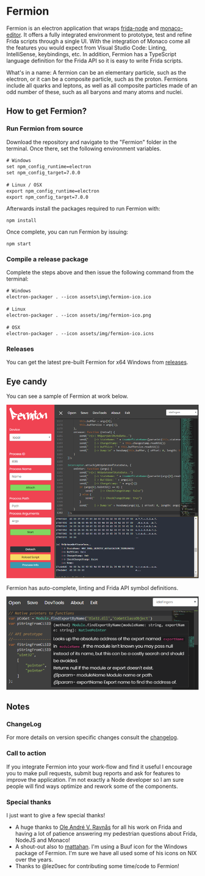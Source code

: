 # Fermion

Fermion is an electron application that wraps [frida-node](https://github.com/frida/frida-node) and [monaco-editor](https://microsoft.github.io/monaco-editor/). It offers a fully integrated environment to prototype, test and refine Frida scripts through a single UI. With the integration of Monaco come all the features you would expect from Visual Studio Code: Linting, IntelliSense, keybindings, etc. In addition, Fermion has a TypeScript language definition for the Frida API so it is easy to write Frida scripts.

What's in a name: A fermion can be an elementary particle, such as the electron, or it can be a composite particle, such as the proton. Fermions include all quarks and leptons, as well as all composite particles made of an odd number of these, such as all baryons and many atoms and nuclei.

## How to get Fermion?

### Run Fermion from source

Download the repository and navigate to the "Fermion" folder in the terminal. Once there, set the following environment variables.

```
# Windows
set npm_config_runtime=electron
set npm_config_target=7.0.0

# Linux / OSX
export npm_config_runtime=electron
export npm_config_target=7.0.0
```

Afterwards install the packages required to run Fermion with:

```
npm install
```

Once complete, you can run Fermion by issuing:

```
npm start
```

### Compile a release package

Complete the steps above and then issue the following command from the terminal:

```
# Windows
electron-packager . --icon assets\img\fermion-ico.ico

# Linux
electron-packager . --icon assets/img/fermion-ico.png

# OSX
electron-packager . --icon assets/img/fermion-ico.icns
```

### Releases

You can get the latest pre-built Fermion for x64 Windows from [releases](https://github.com/FuzzySecurity/Fermion/releases).

## Eye candy

You can see a sample of Fermion at work below.

![Fermion](Images/Fermion-1.png)

Fermion has auto-complete, linting and Frida API symbol definitions.

![Help](Images/Fermion-2.png)

## Notes

### ChangeLog

For more details on version specific changes consult the [changelog](https://github.com/FuzzySecurity/Fermion/blob/master/CHANGELOG.txt).

### Call to action

If you integrate Fermion into your work-flow and find it useful I encourage you to make pull requests, submit bug reports and ask for features to improve the application. I'm not exactly a Node developer so I am sure people will find ways optimize and rework some of the components.

### Special thanks

I just want to give a few special thanks!

* A huge thanks to [Ole André V. Ravnås](https://twitter.com/oleavr) for all his work on Frida and having a lot of patience answering my pedestrian questions about Frida, NodeJS and Monaco!
* A shout-out also to [mattahan](https://www.deviantart.com/mattahan). I'm using a Buuf icon for the Windows package of Fermion. I'm sure we have all used some of his icons on NIX over the years.
* Thanks to @lez0sec for contributing some time/code to Fermion!
